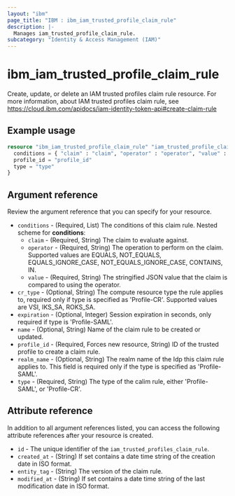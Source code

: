 ```yaml
---
layout: "ibm"
page_title: "IBM : ibm_iam_trusted_profile_claim_rule"
description: |-
  Manages iam_trusted_profile_claim_rule.
subcategory: "Identity & Access Management (IAM)"
---
```


# ibm_iam_trusted_profile_claim_rule

Create, update, or delete an IAM trusted profiles claim rule resource. For more information, about IAM trusted profiles claim rule, see https://cloud.ibm.com/apidocs/iam-identity-token-api#create-claim-rule

## Example usage

```terraform
resource "ibm_iam_trusted_profile_claim_rule" "iam_trusted_profile_claim_rule" {
  conditions = { "claim" : "claim", "operator" : "operator", "value" : "value" }
  profile_id = "profile_id"
  type = "type"
}
```

## Argument reference

Review the argument reference that you can specify for your resource.

* `conditions` - (Required, List) The conditions of this claim rule.
Nested scheme for **conditions**:
	* `claim` - (Required, String) The claim to evaluate against.
	* `operator` - (Required, String) The operation to perform on the claim. Supported values are EQUALS, NOT_EQUALS, EQUALS_IGNORE_CASE, NOT_EQUALS_IGNORE_CASE, CONTAINS, IN.
	* `value` - (Required, String) The stringified JSON value that the claim is compared to using the operator.
* `cr_type` - (Optional, String) The compute resource type the rule applies to, required only if type is specified as 'Profile-CR'. Supported values are VSI, IKS_SA, ROKS_SA.
* `expiration` - (Optional, Integer) Session expiration in seconds, only required if type is 'Profile-SAML'.
* `name` - (Optional, String) Name of the claim rule to be created or updated.
* `profile_id` - (Required, Forces new resource, String) ID of the trusted profile to create a claim rule.
* `realm_name` - (Optional, String) The realm name of the Idp this claim rule applies to. This field is required only if the type is specified as 'Profile-SAML'.
* `type` - (Required, String) The type of the calim rule, either 'Profile-SAML', or 'Profile-CR'.

## Attribute reference

In addition to all argument references listed, you can access the following attribute references after your resource is created.

* `id` - The unique identifier of the `iam_trusted_profiles_claim_rule`.
* `created_at` - (String) If set contains a date time string of the creation date in ISO format.
* `entity_tag` - (String) The version of the claim rule.
* `modified_at` - (String) If set contains a date time string of the last modification date in ISO format.
